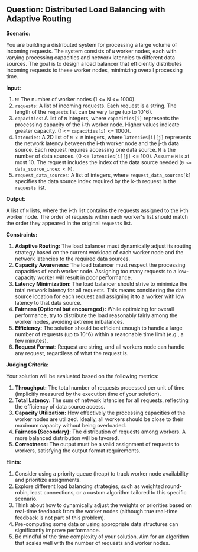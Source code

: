 ## Question: Distributed Load Balancing with Adaptive Routing

**Scenario:**

You are building a distributed system for processing a large volume of incoming requests. The system consists of `N` worker nodes, each with varying processing capacities and network latencies to different data sources.  The goal is to design a load balancer that efficiently distributes incoming requests to these worker nodes, minimizing overall processing time.

**Input:**

1.  `N`: The number of worker nodes (1 <= N <= 1000).
2.  `requests`: A list of incoming requests. Each request is a string. The length of the `requests` list can be very large (up to 10^6).
3.  `capacities`: A list of `N` integers, where `capacities[i]` represents the processing capacity of the i-th worker node. Higher values indicate greater capacity. (1 <= `capacities[i]` <= 1000).
4.  `latencies`: A 2D list of `N x M` integers, where `latencies[i][j]` represents the network latency between the i-th worker node and the j-th data source. Each request requires accessing one data source. `M` is the number of data sources. (0 <= `latencies[i][j]` <= 100).  Assume `M` is at most 10. The request includes the index of the data source needed (`0 <= data_source_index < M`).
5.  `request_data_sources`: A list of integers, where `request_data_sources[k]` specifies the data source index required by the k-th request in the `requests` list.

**Output:**

A list of `N` lists, where the i-th list contains the requests assigned to the i-th worker node. The order of requests within each worker's list should match the order they appeared in the original `requests` list.

**Constraints:**

1.  **Adaptive Routing:** The load balancer must dynamically adjust its routing strategy based on the current workload of each worker node and the network latencies to the required data sources.
2.  **Capacity Awareness:**  The load balancer must respect the processing capacities of each worker node. Assigning too many requests to a low-capacity worker will result in poor performance.
3.  **Latency Minimization:** The load balancer should strive to minimize the total network latency for all requests.  This means considering the data source location for each request and assigning it to a worker with low latency to that data source.
4.  **Fairness (Optional but encouraged):** While optimizing for overall performance, try to distribute the load reasonably fairly among the worker nodes, avoiding extreme imbalances.
5.  **Efficiency:** The solution should be efficient enough to handle a large number of requests (up to 10^6) within a reasonable time limit (e.g., a few minutes).
6.  **Request Format**: Request are string, and all workers node can handle any request, regardless of what the request is.

**Judging Criteria:**

Your solution will be evaluated based on the following metrics:

1.  **Throughput:** The total number of requests processed per unit of time (implicitly measured by the execution time of your solution).
2.  **Total Latency:** The sum of network latencies for all requests, reflecting the efficiency of data source access.
3.  **Capacity Utilization:** How effectively the processing capacities of the worker nodes are utilized. Ideally, all workers should be close to their maximum capacity without being overloaded.
4.  **Fairness (Secondary):** The distribution of requests among workers. A more balanced distribution will be favored.
5.  **Correctness:** The output must be a valid assignment of requests to workers, satisfying the output format requirements.

**Hints:**

1.  Consider using a priority queue (heap) to track worker node availability and prioritize assignments.
2.  Explore different load balancing strategies, such as weighted round-robin, least connections, or a custom algorithm tailored to this specific scenario.
3.  Think about how to dynamically adjust the weights or priorities based on real-time feedback from the worker nodes (although true real-time feedback is not part of this problem).
4.  Pre-computing some data or using appropriate data structures can significantly improve performance.
5.  Be mindful of the time complexity of your solution. Aim for an algorithm that scales well with the number of requests and worker nodes.
